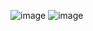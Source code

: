 ![image](https://github.com/user-attachments/assets/93360646-c14b-4c56-94b9-24831cc416a0)
![image](https://github.com/user-attachments/assets/346fc875-1f02-42ab-9bb2-0216b56ee699)
